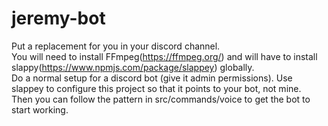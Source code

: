 # jeremy-bot
Put a replacement for you in your discord channel.  
You will need to install FFmpeg(https://ffmpeg.org/) and will have to install slappy(https://www.npmjs.com/package/slappey) globally.  
Do a normal setup for a discord bot (give it admin permissions). Use slappey to configure this project so that it points to your bot, not mine.  
Then you can follow the pattern in src/commands/voice to get the bot to start working.
